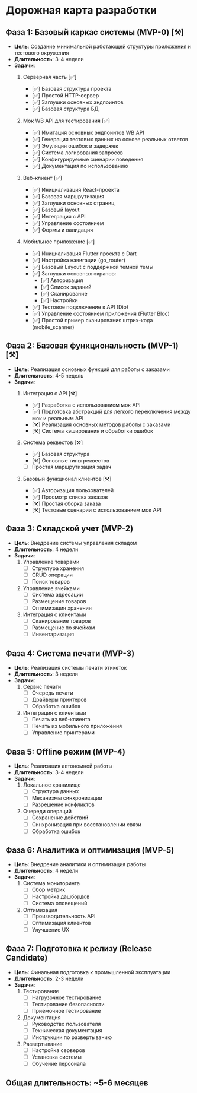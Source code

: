 # Дорожная карта разработки

## Фаза 1: Базовый каркас системы (MVP-0) [⚒️]
- **Цель**: Создание минимальной работающей структуры приложения и тестового окружения
- **Длительность**: 3-4 недели
- **Задачи**:
  1. Серверная часть [✅]
     - [✅] Базовая структура проекта
     - [✅] Простой HTTP-сервер
     - [✅] Заглушки основных эндпоинтов
     - [✅] Базовая структура БД
   
  2. Мок WB API для тестирования [✅]
     - [✅] Имитация основных эндпоинтов WB API
     - [✅] Генерация тестовых данных на основе реальных ответов
     - [✅] Эмуляция ошибок и задержек
     - [✅] Система логирования запросов
     - [✅] Конфигурируемые сценарии поведения
     - [✅] Документация по использованию
   
  3. Веб-клиент [✅]
     - [✅] Инициализация React-проекта
     - [✅] Базовая маршрутизация
     - [✅] Заглушки основных страниц
     - [✅] Базовый layout
     - [✅] Интеграция с API
     - [✅] Управление состоянием
     - [✅] Формы и валидация
   
  4. Мобильное приложение [✅]
     - [✅] Инициализация Flutter проекта с Dart
     - [✅] Настройка навигации (go_router)
     - [✅] Базовый Layout с поддержкой темной темы
     - [✅] Заглушки основных экранов:
       - [✅] Авторизация
       - [✅] Список заданий
       - [✅] Сканирование
       - [✅] Настройки
     - [✅] Тестовое подключение к API (Dio)
     - [✅] Управление состоянием приложения (Flutter Bloc)
     - [✅] Простой пример сканирования штрих-кода (mobile_scanner)

## Фаза 2: Базовая функциональность (MVP-1) [⚒️]
- **Цель**: Реализация основных функций для работы с заказами
- **Длительность**: 4-5 недель
- **Задачи**:
  1. Интеграция с API [⚒️]
     - [✅] Разработка с использованием мок API
     - [✅] Подготовка абстракций для легкого переключения между мок и реальным API
     - [⚒️] Реализация основных методов работы с заказами
     - [⚒️] Система кэширования и обработки ошибок
   
  2. Система реквестов [⚒️]
     - [✅] Базовая структура
     - [⚒️] Основные типы реквестов
     - [ ] Простая маршрутизация задач
   
  3. Базовый функционал клиентов [⚒️]
     - [✅] Авторизация пользователей
     - [✅] Просмотр списка заказов
     - [⚒️] Простая сборка заказа
     - [⚒️] Тестовые сценарии с использованием мок API

## Фаза 3: Складской учет (MVP-2)
- **Цель**: Внедрение системы управления складом
- **Длительность**: 4 недели
- **Задачи**:
  1. Управление товарами
     - [ ] Структура хранения
     - [ ] CRUD операции
     - [ ] Поиск товаров
   
  2. Управление ячейками
     - [ ] Система адресации
     - [ ] Размещение товаров
     - [ ] Оптимизация хранения
   
  3. Интеграция с клиентами
     - [ ] Сканирование товаров
     - [ ] Размещение по ячейкам
     - [ ] Инвентаризация

## Фаза 4: Система печати (MVP-3)
- **Цель**: Реализация системы печати этикеток
- **Длительность**: 3 недели
- **Задачи**:
  1. Сервис печати
     - [ ] Очередь печати
     - [ ] Драйверы принтеров
     - [ ] Обработка ошибок
  
  2. Интеграция с клиентами
     - [ ] Печать из веб-клиента
     - [ ] Печать из мобильного приложения
     - [ ] Управление принтерами

## Фаза 5: Offline режим (MVP-4)
- **Цель**: Реализация автономной работы
- **Длительность**: 3-4 недели
- **Задачи**:
  1. Локальное хранилище
     - [ ] Структура данных
     - [ ] Механизмы синхронизации
     - [ ] Разрешение конфликтов
  
  2. Очереди операций
     - [ ] Сохранение действий
     - [ ] Синхронизация при восстановлении связи
     - [ ] Обработка ошибок

## Фаза 6: Аналитика и оптимизация (MVP-5)
- **Цель**: Внедрение аналитики и оптимизация работы
- **Длительность**: 4 недели
- **Задачи**:
  1. Система мониторинга
     - [ ] Сбор метрик
     - [ ] Настройка дашбордов
     - [ ] Система оповещений
  
  2. Оптимизация
     - [ ] Производительность API
     - [ ] Оптимизация клиентов
     - [ ] Улучшение UX

## Фаза 7: Подготовка к релизу (Release Candidate)
- **Цель**: Финальная подготовка к промышленной эксплуатации
- **Длительность**: 2-3 недели
- **Задачи**:
  1. Тестирование
     - [ ] Нагрузочное тестирование
     - [ ] Тестирование безопасности
     - [ ] Приемочное тестирование
  
  2. Документация
     - [ ] Руководство пользователя
     - [ ] Техническая документация
     - [ ] Инструкции по развертыванию
  
  3. Развертывание
     - [ ] Настройка серверов
     - [ ] Установка системы
     - [ ] Обучение персонала

## Общая длительность: ~5-6 месяцев 